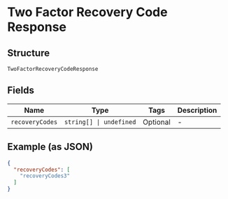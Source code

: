 
# Two Factor Recovery Code Response

## Structure

`TwoFactorRecoveryCodeResponse`

## Fields

| Name | Type | Tags | Description |
|  --- | --- | --- | --- |
| `recoveryCodes` | `string[] \| undefined` | Optional | - |

## Example (as JSON)

```json
{
  "recoveryCodes": [
    "recoveryCodes3"
  ]
}
```

